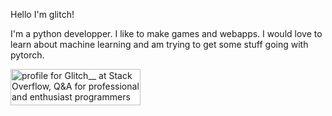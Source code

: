 Hello I'm glitch!

I'm a python developper. I like to make games and webapps.
I would love to learn about machine learning and am trying to get some stuff going with pytorch.

<a href="https://stackoverflow.com/users/13417008/glitch"><img src="https://stackoverflow.com/users/flair/13417008.png" width="208" height="58" alt="profile for Glitch__ at Stack Overflow, Q&amp;A for professional and enthusiast programmers" title="profile for Glitch__ at Stack Overflow, Q&amp;A for professional and enthusiast programmers"></a>

<!---
glitch-infused/glitch-infused is a ✨ special ✨ repository because its `README.md` (this file) appears on your GitHub profile.
You can click the Preview link to take a look at your changes.
--->
